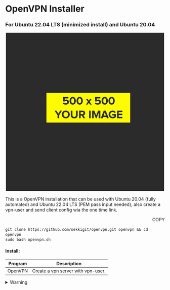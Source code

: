 # OpenVPN Installer
### For Ubuntu 22.04 LTS (minimized install) and Ubuntu 20.04

<p align="center">
  <img width="500" height="500" src="https://github.com/sekkigit/porfolio.sekiteh/blob/gh-pages/img/works/6.jpg?raw=true">
</p>

This is a OpenVPN installation that can be used with Ubuntu 20.04 (fully automated) and Ubuntu 22.04 LTS (PEM pass input needed), also create a vpn-user and send client config wia the one time link.

<p align="right">COPY
</p>

```
git clone https://github.com/sekkigit/openvpn.git openvpn && cd openvpn
sudo bash openvpn.sh
```

#### Install: 

| Program | Description |
| --- | --- |
| OpenVPN | Create a vpn server with vpn-user. |

<details><summary>Warning</summary>
<p>

#### ⚠️ Please beware that products can change over time.

I do my best to keep up with the latest changes and releases, but please understand that this won’t always be the case.

</p>
</details>